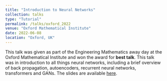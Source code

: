 ```yaml
---
title: "Introduction to Neural Networks"
collection: talks
type: "Tutorial"
permalink: /talks/oxford_2022
venue: "Oxford Mathematical Institute"
date: 2022-06-08
location: "Oxford, UK"
---
```


This talk was given as part of the Engineering Mathematics away day at the Oxford Mathematical Institute and won the award for **best talk**. This talk was in introduction to all things neural networks, including a brief overview of back propagation, autoencoders, recurrent neural networks, transformers and GANs. The slides are available <a href="https://github.com/willleeney/willleeney.github.io/blob/master/files/intro_to_neural_nets.pdf">here</a>. 

